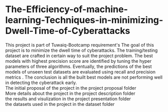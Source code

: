 # The-Efficiency-of-machine-learning-Techniques-in-minimizing-Dwell-Time-of-Cyberattacks
This project is part of  Tuwaiq-Bootcamp requirement's
The goal of this project is to minimize the dwell time of cyberattacks. The training/testing dataset are crafted in certain way to suit the project problem. The best models with highest precision score are identified by tuning the hyper parameters of three algorithms. Eventually, the predictions of the best models of unseen test datasets are evaluated using recall and precision metrics . The conclusion is all the built best models are not performing well in detecting the cyberattack early.  
The initial proposal of the project in the project proposal folder  
More details about the project in the project description folder  
the results and visulization in the project presentation folder  
the datasets used in the project in the dataset folder  
